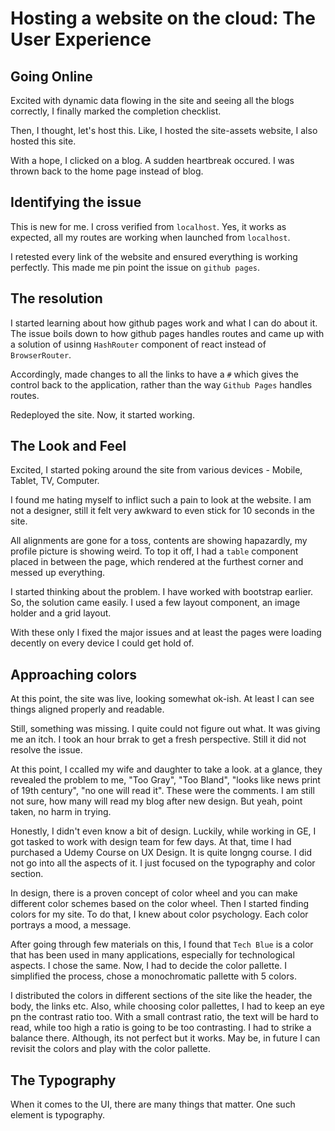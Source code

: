 # Hosting a website on the cloud: The User Experience

## Going Online
Excited with dynamic data flowing in the site and seeing all the blogs correctly, I finally marked the completion checklist. 

Then, I thought, let's host this. Like, I hosted the site-assets website, I also hosted this site.

With a hope, I clicked on a blog. A sudden heartbreak occured. I was thrown back to the home page instead of blog.

## Identifying the issue
This is new for me. I cross verified from `localhost`. Yes, it works as expected, all my routes are working when launched from `localhost`.

I retested every link of the website and ensured everything is working perfectly. This made me pin point the issue on `github pages`.

## The resolution
I started learning about how github pages work and what I can do about it. The issue boils down to how github pages handles routes and came up with a solution of usinng `HashRouter` component of react instead of `BrowserRouter`.

Accordingly, made changes to all the links to have a `#` which gives the control back to the application, rather than the way `Github Pages` handles routes.

Redeployed the site. Now, it started working.

## The Look and Feel
Excited, I started poking around the site from various devices - Mobile, Tablet, TV, Computer.

I found me hating myself to inflict such a pain to look at the website. I am not a designer, still it felt very awkward to even stick for 10 seconds in the site.

All alignments are gone for a toss, contents are showing hapazardly, my profile picture is showing weird. To top it off, I had a `table` component placed in between the page, which rendered at the furthest corner and messed up everything.

I started thinking about the problem. I have worked with bootstrap earlier. So, the solution came easily. I used a few layout component, an image holder and a grid layout.

With these only I fixed the major issues and at least the pages were loading decently on every device I could get hold of.

## Approaching colors
At this point, the site was live, looking somewhat ok-ish. At least I can see things aligned properly and readable.

Still, something was missing. I quite could not figure out what. It was giving me an itch. I took an hour brrak to get a fresh perspective. Still it did not resolve the issue.

At this point, I ccalled my wife and daughter to take a look. at a glance, they revealed the problem to me, "Too Gray", "Too Bland", "looks like news print of 19th century", "no one will read it". These were the comments. I am still not sure, how many will read my blog after new design. But yeah, point taken, no harm in trying.

Honestly, I didn't even know a bit of design. Luckily, while working in GE, I got tasked to work with design team for few days. At that, time I had purchased a Udemy Course on UX Design. It is quite longng course. I did not go into all the aspects of it. I just focused on the typography and color section.

In design, there is a proven concept of color wheel and you can make different color schemes based on the color wheel. Then I started finding colors for my site. To do that, I knew about color psychology. Each color portrays a mood, a message.

After going through few materials on this, I found that `Tech Blue` is a color that has been used in many applications, especially for technological aspects. I chose the same. Now, I had to decide the color pallette. I simplified the process, chose a monochromatic pallette with 5 colors.

I distributed the colors in different sections of the site like the header, the body, the links etc. Also, while choosing color pallettes, I had to keep an eye pn the contrast ratio too. With a small contrast ratio, the text will be hard to read, while too high a ratio is going to be too contrasting. I had to strike a balance there. Although, its not perfect but it works. May be, in future I can revisit the colors and play with the color pallette.

## The Typography
When it comes to the UI, there are many things that matter. One such element is typography. 